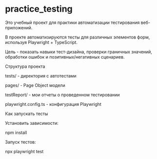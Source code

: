 # practice_testing

Это учебный проект для практики автоматизации тестирования веб-приложений.

В проекте автоматизируются тесты для различных элементов форм, используя Playwright + TypeScript.

Цель - показать навыки тест-дизайна, проверки граничных значений, обработки ошибок и позитивных/негативных сценариев.

Структура проекта

tests/ - директория с автотестами

pages/ - Page Object модели

testReport/ - мои отчеты о проведенном тестировании

playwright.config.ts - конфигурация Playwright

Как запускать тесты

Установить зависимости:

npm install

Запуск тестов:

npx playwright test
